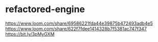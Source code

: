 # refactored-engine
https://www.loom.com/share/69586221fda44e39875b472493adb4e5
https://www.loom.com/share/622f7fdee1414328b7f5381ac747f347
https://bit.ly/3pMyGXM
